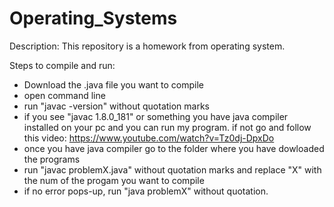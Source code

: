 # Operating_Systems

Description: 
  This repository is a homework from operating system. 
  
  
Steps to compile and run:
  - Download the .java file you want to compile
  - open command line 
  - run "javac -version"  without quotation marks
  - if you see "javac 1.8.0_181" or something you have java compiler installed on your pc and you can run my program. if not go and follow   this video: https://www.youtube.com/watch?v=Tz0dj-DpxDo
  - once you have java compiler go to the folder where you have dowloaded the programs
  - run "javac problemX.java" without quotation marks and replace "X" with the num of the progam you want to compile
  - if no error pops-up, run "java problemX" without quotation. 
    
    
